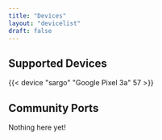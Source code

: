 ```yaml
---
title: "Devices"
layout: "devicelist"
draft: false
---
```


## Supported Devices

{{< device "sargo" "Google Pixel 3a" 57 >}}

## Community Ports

Nothing here yet!